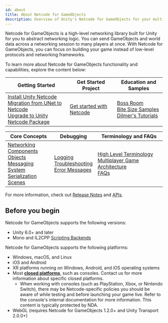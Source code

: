 ```yaml
---
id: about
title: About Netcode for GameObjects
description: Overview of Unity's Netcode for GameObjects for your multiplayer networking needs.
---
```


Netcode for GameObjects is a high-level networking library built for Unity for you to abstract networking logic. You can send GameObjects and world data across a networking session to many players at once. With Netcode for GameObjects, you can focus on building your game instead of low-level protocols and networking frameworks.

To learn more about Netcode for GameObjects functionality and capabilities, explore the content below:

<!--
<div className="table-columns-plain" >
| Get Started | Configuration | Samples and Education|

</div>

<div className="table-columns-plain" >
| Networking Components | Spawning and Ownership | Network Synchronization |

</div>

<div className="table-columns-plain" >
| Serialization | Scenes | Sessions |

</div>

<div className="table-columns-plain" >
| Test and Debug | Reference | Related Unity Gaming Services |

</div>
-->

<div className="table-columns-plain" >

| Getting Started                                                                                                                                                                                          | Get Started Project                                          | Education and Samples                                                                                                                                                            |
| -------------------------------------------------------------------------------------------------------------------------------------------------------------------------------------------------------- | --------------------------------------------------------------------- | -------------------------------------------------------------------------------------------------------------------------------------------------------------------------------- |
| [Install Unity Netcode](installation/installation.md)<br/>[Migration from UNet to Netcode](installation/migratingfromUNet.md)<br/>[Upgrade to Unity Netcode Package](installation/migratingfrommlapi.md) | [Get started with Netcode](tutorials/get-started-with-ngo.md) | [Boss Room](learn/bossroom/getting-started-boss-room.md)<br/>[Bite Size Samples](learn/bitesize/bitesize-introduction.md)<br/>[Dilmer's Tutorials](community-contributions/dilmer-videos.md) |

</div>

<div className="table-columns-plain" >

| Core Concepts                                                                                                                                                                                                                                                                                                                               | Debugging                                                                                                                                      | Terminology and FAQs                                                                                                                                             |
| ------------------------------------------------------------------------------------------------------------------------------------------------------------------------------------------------------------------------------------------------------------------------------------------------------------------------------------------- | ---------------------------------------------------------------------------------------------------------------------------------------------- | ---------------------------------------------------------------------------------------------------------------------------------------------------------------- |
| [Networking](basics/connection-approval.md)<br/>[Components](components/networkmanager.md)<br/>[Objects](basics/object-spawning.md)<br/>[Messaging System](advanced-topics/messaging-system.md)<br/>[Serialization](advanced-topics/serialization/serialization-intro.md)<br/>[Scenes](basics/scenemanagement/scene-management-overview.md) | [Logging](basics/logging.md)<br/>[Troubleshooting](troubleshooting/troubleshooting.md)<br/>[Error Messages](troubleshooting/error-messages.md) | [High Level Terminology](terms-concepts/mutliplayer-terms.md)<br/>[Multiplayer Game Architecture](terms-concepts/network-topologies.md)<br/>[FAQs](learn/faq.md) |

</div>

For more information, check out [Release Notes](release-notes/ngo-changelog.md) and [APIs](https://docs.unity3d.com/Packages/com.unity.netcode.gameobjects@latest?subfolder=/api/index.html).

## Before you begin

Netcode for GameObjects supports the following versions:

- Unity 6.0+ and later
- Mono and IL2CPP [Scripting Backends](https://docs.unity3d.com/Manual/scripting-backends.html)

Netcode for GameObjects supports the following platforms:

- Windows, macOS, and Linux
- iOS and Android
- XR platforms running on Windows, Android, and iOS operating systems
- Most [**closed platforms**](https://unity.com/platform-installation), such as consoles. Contact us for more information about specific closed platforms.
  - When working with consoles (such as PlayStation, Xbox, or Nintendo Switch), there may be Netcode-specific policies you should be aware of while testing and before launching your game live. Refer to the console's internal documentation for more information. This content is typically protected by NDA.
- WebGL (requires Netcode for GameObjects 1.2.0+ and Unity Transport 2.0.0+)
